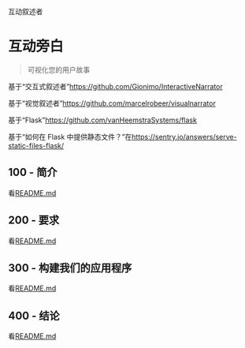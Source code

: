 互动叙述者

# 互动旁白

> 可视化您的用户故事

基于“交互式叙述者”<https://github.com/Gionimo/InteractiveNarrator>

基于“视觉叙述者”<https://github.com/marcelrobeer/visualnarrator>

基于“Flask”<https://github.com/vanHeemstraSystems/flask>

基于“如何在 Flask 中提供静态文件？”在<https://sentry.io/answers/serve-static-files-flask/>

## 100 - 简介

看[README.md](./100/README.md)

## 200 - 要求

看[README.md](./200/README.md)

## 300 - 构建我们的应用程序

看[README.md](./300/README.md)

## 400 - 结论

看[README.md](./400/README.md)

